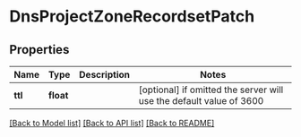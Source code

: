 # DnsProjectZoneRecordsetPatch

## Properties
Name | Type | Description | Notes
------------ | ------------- | ------------- | -------------
**ttl** | **float** |  | [optional]  if omitted the server will use the default value of 3600

[[Back to Model list]](../README.md#documentation-for-models) [[Back to API list]](../README.md#documentation-for-api-endpoints) [[Back to README]](../README.md)


